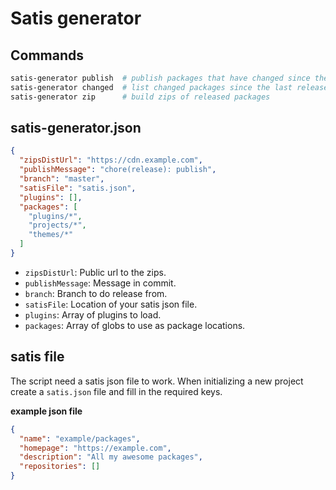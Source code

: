 # Satis generator

## Commands
```sh
satis-generator publish  # publish packages that have changed since the last release
satis-generator changed  # list changed packages since the last release
satis-generator zip      # build zips of released packages
```

## satis-generator.json
```json
{
  "zipsDistUrl": "https://cdn.example.com",
  "publishMessage": "chore(release): publish",
  "branch": "master",
  "satisFile": "satis.json",
  "plugins": [],
  "packages": [
    "plugins/*",
    "projects/*",
    "themes/*"
  ]
}
```

- `zipsDistUrl`: Public url to the zips.
- `publishMessage`: Message in commit.
- `branch`: Branch to do release from.
- `satisFile`: Location of your satis json file.
- `plugins`: Array of plugins to load.
- `packages`: Array of globs to use as package locations.

## satis file
The script need a satis json file to work. When initializing a new project create
a `satis.json` file and fill in the required keys.

__example json file__
```json
{
  "name": "example/packages",
  "homepage": "https://example.com",
  "description": "All my awesome packages",
  "repositories": []
}
```
